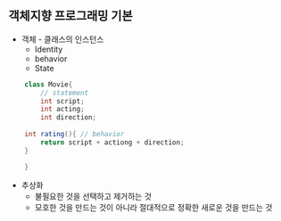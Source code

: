 ## 객체지향 프로그래밍 기본
* 객체 - 클래스의 인스턴스
    * Identity
    * behavior
    * State

```java
    class Movie{ 
        // statement
        int script;
        int acting;
        int direction;
    
    int rating(){ // behavior
        return script + actiong + direction;
    }

    }
```

* 추상화
    * 불필요한 것을 선택하고 제거하는 것
    * 모호한 것을 만드는 것이 아니라 절대적으로 정확한 새로운 것을 만드는 것